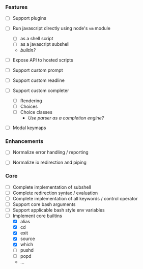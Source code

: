 ### Features

- [ ] Support plugins
- [ ] Run javascript directly using node's `vm` module
  - [ ] as a shell script
  - [ ] as a javascript subshell
  - _builtin?_
- [ ] Expose API to hosted scripts
- [ ] Support custom prompt
- [ ] Support custom readline
- [ ] Support custom completer
  - [ ] Rendering
  - [ ] Choices
  - [ ] Choice classes
    - _Use parser as a completion engine?_
- [ ] Modal keymaps


### Enhancements

- [ ] Normalize error handling / reporting
- [ ] Normalize io redirection and piping


### Core

- [ ] Complete implementation of subshell
- [ ] Complete redirection syntax / evaluation
- [ ] Complete implementation of all keywords / control operator
- [ ] Support core bash arguments
- [ ] Support applicable bash style env variables
- [ ] Implement core builtins
  - [x] alias
  - [x] cd
  - [x] exit
  - [x] source
  - [x] which
  - [ ] pushd
  - [ ] popd
  - ...
